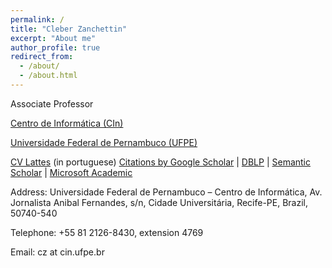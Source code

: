 ```yaml
---
permalink: /
title: "Cleber Zanchettin"
excerpt: "About me"
author_profile: true
redirect_from: 
  - /about/
  - /about.html
---
```


Associate Professor

[Centro de Informática (CIn)](www.cin.ufpe.br)

[Universidade Federal de Pernambuco (UFPE)](www.ufpe.br)



[CV Lattes]() (in portuguese)
[Citations by Google Scholar](https://scholar.google.com/citations?user=Xs-elnEAAAAJ&hl=en) | [DBLP](https://dblp.org/pid/75/5629.html) | [Semantic Scholar](https://www.semanticscholar.org/search?q=Cleber+Zanchettin) | [Microsoft Academic](https://academic.microsoft.com/author/1866277110)




Address:
Universidade Federal de Pernambuco – Centro de Informática, Av. Jornalista Anibal Fernandes, s/n, Cidade Universitária, Recife-PE, Brazil, 50740-540

Telephone: +55 81 2126-8430, extension 4769

Email: cz at cin.ufpe.br